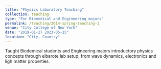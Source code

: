 ```yaml
---
title: "Physics Laboratory Teaching"
collection: teaching
type: "For Biomedical and Engineering majors"
permalink: /teaching/2014-spring-teaching-1
venue: "City College of New York"
date: "2019-01-27 2023-05-15"
location: "City, Country"
---
```

Taught Biodemical students and Engineering majors introductory physics concepts through elbarote lab setup, from wave dynamics, electronics and ligh matter properties.

